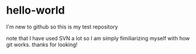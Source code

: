 # hello-world
I'm new to github so this is my test repository

note that I have used SVN a lot so I am simply fimiliarizing myself with how git works.  thanks for looking!
